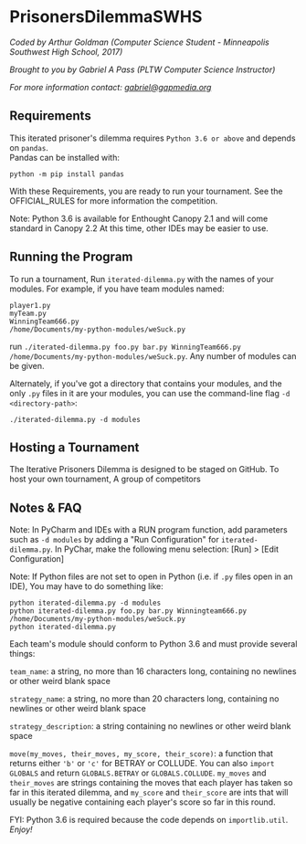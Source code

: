 # PrisonersDilemmaSWHS
*Coded by Arthur Goldman (Computer Science Student - Minneapolis Southwest High School, 2017)*

*Brought to you by Gabriel A Pass (PLTW Computer Science Instructor)*

*For more information contact: gabriel@gapmedia.org*

## Requirements

This iterated prisoner's dilemma requires `Python 3.6 or above` and depends on `pandas`.  
Pandas can be installed with:

```
python -m pip install pandas
```

With these Requirements, you are ready to run your tournament.  See the OFFICIAL_RULES for more information the competition.

Note: Python 3.6 is available for Enthought Canopy 2.1 and will come standard in Canopy 2.2
At this time, other IDEs may be easier to use.

## Running the Program

To run a tournament, Run `iterated-dilemma.py` with the names of your modules.
For example, if you have team modules named:
```
player1.py
myTeam.py
WinningTeam666.py
/home/Documents/my-python-modules/weSuck.py
```
run `./iterated-dilemma.py foo.py bar.py WinningTeam666.py /home/Documents/my-python-modules/weSuck.py`. Any number of modules can be given.

Alternately, if you've got a directory that contains your modules, and the only `.py` files in it are your modules, you can use the command-line flag `-d <directory-path>`:

```
./iterated-dilemma.py -d modules
```

## Hosting a Tournament
The Iterative Prisoners Dilemma is designed to be staged on GitHub.  To host your own tournament, A group of competitors 


## Notes & FAQ

Note: In PyCharm and IDEs with a RUN program function, add parameters such as `-d modules` by adding a "Run Configuration" for `iterated-dilemma.py`.  In PyChar, make the following menu selection: [Run] > [Edit Configuration]

Note: If Python files are not set to open in Python (i.e. if `.py` files open in an IDE), You may have to do something like:

```
python iterated-dilemma.py -d modules
python iterated-dilemma.py foo.py bar.py Winningteam666.py /home/Documents/my-python-modules/weSuck.py
python iterated-dilemma.py
```

Each team's module should conform to Python 3.6 and must provide several things:

`team_name`: a string, no more than 16 characters long, containing no newlines or other weird blank space

`strategy_name`: a string, no more than 20 characters long, containing no newlines or other weird blank space

`strategy_description`: a string containing no newlines or other weird blank space

`move(my_moves, their_moves, my_score, their_score)`: a function that returns either `'b'` or `'c'` for BETRAY or COLLUDE. You can also `import GLOBALS` and return `GLOBALS.BETRAY` or `GLOBALS.COLLUDE`. `my_moves` and `their_moves` are strings containing the moves that each player has taken so far in this iterated dilemma, and `my_score` and `their_score` are ints that will usually be negative containing each player's score so far in this round.

FYI: Python 3.6 is required because the code depends on `importlib.util`.
*Enjoy!*
